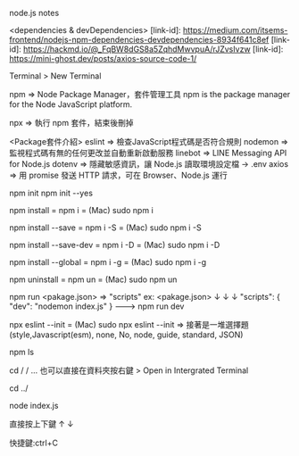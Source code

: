 node.js notes

<dependencies & devDependencies>
[link-id]: https://medium.com/itsems-frontend/nodejs-npm-dependencies-devdependencies-8934f641c8ef
<axios>
[link-id]: https://hackmd.io/@_FqBW8dGS8a5ZqhdMwvpuA/rJZvsIvzw
[link-id]: https://mini-ghost.dev/posts/axios-source-code-1/


Terminal > New Terminal  <!-- 打開終端機 -->

npm => Node Package Manager，套件管理工具
       npm is the package manager for the Node JavaScript platform.

npx => 執行 npm 套件，結束後刪掉

<Package套件介紹>
eslint  => 檢查JavaScript程式碼是否符合規則
nodemon => 監視程式碼有無的任何更改並自動重新啟動服務
linebot => LINE Messaging API for Node.js
dotenv  => 隱藏敏感資訊，讓 Node.js 讀取環境設定檔 -> .env
axios   => 用 promise 發送 HTTP 請求，可在 Browser、Node.js 運行

<!-- ============================================= -->

npm init         <!-- 專案初始化（建立 package.json） -->
npm init --yes   <!-- --yes, 接受所有預設值產生 package.json -->

npm install <packageName>            <!-- 套件安裝 -->
= npm i
= (Mac) sudo npm i

npm install --save <packageName>     <!-- 套件安裝在 dependencies -->
= npm i -S
= (Mac) sudo npm i -S

npm install --save-dev <packageName> <!-- 套件安裝在 devDependencies -->
= npm i -D
= (Mac) sudo npm i -D

<!-- dev => develop -->
<!-- devDependencies 只用於開發環境 -->
<!-- dependencies    實際要使用的套件 -->

npm install --global <packageName>   <!-- 套件全域安裝 -->
= npm i -g
= (Mac) sudo npm i -g

npm uninstall <packageName>          <!-- 解除安裝 -->
= npm un
= (Mac) sudo npm un

npm run <pakage.json> => "scripts"
ex: <pakage.json> ↓ ↓ ↓
  "scripts": {
    "dev": "nodemon index.js"
  }
---> npm run dev  <!-- 執行 index.js 檔案 -->

npx eslint --init <!-- 初始化 eslint 設定 -->
= (Mac) sudo npx eslint --init
=> 接著是一堆選擇題(style,Javascript(esm), none, No, node, guide, standard, JSON)

npm ls            <!-- 顯示本地資料夾位置 -->

<!-- 呼叫資料夾，從目前資料夾的下一個層級依序寫 -->
cd <folderName> / <folderName> / ...
也可以直接在資料夾按右鍵 > Open in Intergrated Terminal

cd ../            <!-- 回到上層資料夾 -->

node index.js     <!-- 呼叫檔案 index.js -->

<!-- ============================================= -->

<!-- 小撇步 -->

直接按上下鍵 ↑ ↓    <!-- 提取同檔案之前執行的指令 -->

快捷鍵:ctrl+C      <!-- 取消目前執行動作 -->